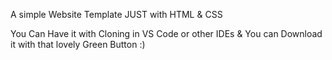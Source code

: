 A simple Website Template JUST with HTML &amp; CSS

You Can Have it with Cloning in VS Code or other IDEs & You can Download it with that lovely Green Button :)
